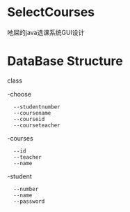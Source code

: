 # SelectCourses
吔屎的java选课系统GUI设计

# DataBase Structure

class

   -choose
   
      --studentnumber
      --coursename
      --courseid
      --courseteacher
   -courses
   
      --id
      --teacher
      --name
   -student
   
      --number
      --name
      --password
